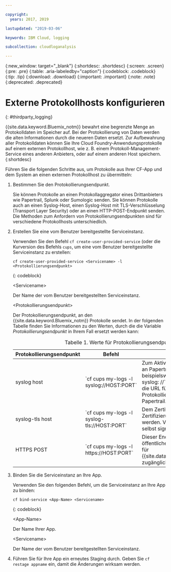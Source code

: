 ```yaml
---

copyright:
  years: 2017, 2019

lastupdated: "2019-03-06"

keywords: IBM Cloud, logging

subcollection: cloudloganalysis

---
```


{:new_window: target="_blank"}
{:shortdesc: .shortdesc}
{:screen: .screen}
{:pre: .pre}
{:table: .aria-labeledby="caption"}
{:codeblock: .codeblock}
{:tip: .tip}
{:download: .download}
{:important: .important}
{:note: .note}
{:deprecated: .deprecated}


# Externe Protokollhosts konfigurieren
{: #thirdparty_logging}

{{site.data.keyword.Bluemix_notm}} bewahrt eine begrenzte Menge an Protokolldaten im Speicher auf. Bei der Protokollierung von Daten werden die alten Informationen durch die neueren Daten ersetzt. Zur Aufbewahrung aller Protokolldaten können Sie Ihre Cloud Foundry-Anwendungsprotokolle auf einem externen Protokollhost, wie z. B. einem Protokoll-Management-Service eines anderen Anbieters, oder auf einem anderen Host speichern.
{:shortdesc}

Führen Sie die folgenden Schritte aus, um Protokolle aus Ihrer CF-App und dem System an einen externen Protokollhost zu übermitteln:

  1. Bestimmen Sie den Protokollierungsendpunkt.

	 Sie können Protokolle an einen Protokollaggregator eines Drittanbieters wie Papertrail, Splunk oder Sumologic senden. Sie können Protokolle auch an einen Syslog-Host, einen Syslog-Host mit TLS-Verschlüsselung (Transport Layer Security) oder an einen HTTP-POST-Endpunkt senden. Die Methoden zum Anfordern von Protokollierungsendpunkten sind für verschiedene Protokollhosts unterschiedlich.

  2. Erstellen Sie eine vom Benutzer bereitgestellte Serviceinstanz.

	 Verwenden Sie den Befehl `cf create-user-provided-service` (oder die Kurversion des Befehls `cups`, um eine vom Benutzer bereitgestellte Serviceinstanz zu erstellen:
	 
	 ```
	 cf create-user-provided-service <Servicename> -l <Protokollierungsendpunkt>
	 ```
	 {: codeblock}
	 
	 &lt;Servicename&gt;

	 Der Name der vom Benutzer bereitgestellten Serviceinstanz.

	 &lt;Protokollierungsendpunkt&gt;

	 Der Protokollierungsendpunkt, an den {{site.data.keyword.Bluemix_notm}} Protokolle sendet. In der folgenden Tabelle finden Sie Informationen zu den Werten, durch die die Variable *Protokollierungsendpunkt* in Ihrem Fall ersetzt werden kann:

	 <table>
	 <caption>Tabelle 1. Werte für Protokollierungsendpunkte</caption>
     <thead>
     <tr>
     <th>Protokollierungsendpunkt</th>
     <th>Befehl</th>
	 <th>Anmerkungen</th>
     </tr>
     </thead>
     <tbody>
     <tr>
     <td>syslog host</td>
     <td>`cf cups my-logs -l syslog://HOST:PORT`</td>
	 <td>Zum Aktivieren der Protokollierung an Papertrail geben Sie beispielsweise `cf cups my-logs -l syslog: //<papertrail-url>` ein. Ersetzen Sie `<papertrail-url>` durch die URL für Ihren Protokollierungsendpunkt von Papertrail.</td>
     </tr>
	 <tr>
     <td>syslog-tls host</td>
     <td>`cf cups my-logs -l syslog-tls://HOST:PORT`</td>
	 <td>Dem Zertifikat muss von einer Zertifizierungsstelle vertraut werden. Verwenden Sie keine selbst signierten Zertifikate.</td>
     </tr>
	 <tr>
     <td>HTTPS POST</td>
     <td>`cf cups my-logs -l https://HOST:PORT`</td>
	 <td>Dieser Endpunkt muss sich im öffentlichen Internet befinden und für {{site.data.keyword.Bluemix_notm}} zugänglich sein.</td>
     </tr>
     </tbody>
     </table>
  3. Binden Sie die Serviceinstanz an Ihre App.

	 Verwenden Sie den folgenden Befehl, um die Serviceinstanz an Ihre App zu binden:

	 ```
	 cf bind-service <App-Name> <Servicename>
	 ```
	 {: codeblock}
	 
	 &lt;App-Name&gt;

	 Der Name Ihrer App.

	 &lt;Servicename&gt;

	 Der Name der vom Benutzer bereitgestellten Serviceinstanz.

  4. Führen Sie für Ihre App ein erneutes Staging durch.
     Geben Sie `cf restage appname` ein, damit die Änderungen wirksam werden.

